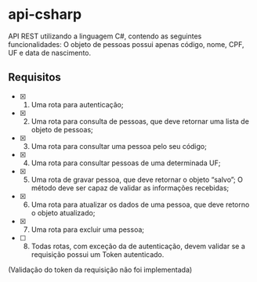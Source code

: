 # api-csharp
API REST utilizando a linguagem C#, contendo as seguintes funcionalidades:
O objeto de pessoas possui apenas código, nome, CPF, UF e data de nascimento.

## Requisitos
- [x] 1. Uma rota para autenticação;

- [x] 2. Uma rota para consulta de pessoas, que deve retornar uma lista de objeto de pessoas;

- [x] 3. Uma rota para consultar uma pessoa pelo seu código;

- [x] 4. Uma rota para consultar pessoas de uma determinada UF;

- [x] 5. Uma rota de gravar pessoa, que deve retornar o objeto “salvo”; 
    O método deve ser capaz de validar as informações recebidas;
    
- [x] 6. Uma rota para atualizar os dados de uma pessoa, que deve retorno o objeto atualizado;

- [x] 7. Uma rota para excluir uma pessoa;

- [ ] 8. Todas rotas, com exceção da de autenticação, devem validar se a requisição possui um Token
autenticado.

(Validação do token da requisição não foi implementada)




